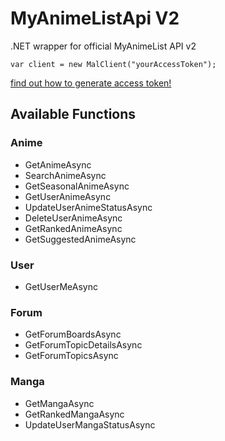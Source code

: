 # MyAnimeListApi V2
.NET wrapper for official MyAnimeList API v2

```
var client = new MalClient("yourAccessToken");
```
[find out how to generate access token!](https://myanimelist.net/apiconfig/references/authorization)

## Available Functions
### Anime
* GetAnimeAsync
* SearchAnimeAsync
* GetSeasonalAnimeAsync
* GetUserAnimeAsync
* UpdateUserAnimeStatusAsync
* DeleteUserAnimeAsync
* GetRankedAnimeAsync
* GetSuggestedAnimeAsync

### User
* GetUserMeAsync

### Forum
* GetForumBoardsAsync
* GetForumTopicDetailsAsync
* GetForumTopicsAsync

### Manga
* GetMangaAsync
* GetRankedMangaAsync
* UpdateUserMangaStatusAsync
